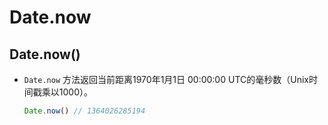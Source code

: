 # Date.now

## Date.now()

  - `Date.now` 方法返回当前距离1970年1月1日 00:00:00 UTC的毫秒数（Unix时间戳乘以1000）。

    ```javascript
    Date.now() // 1364026285194
    ```

